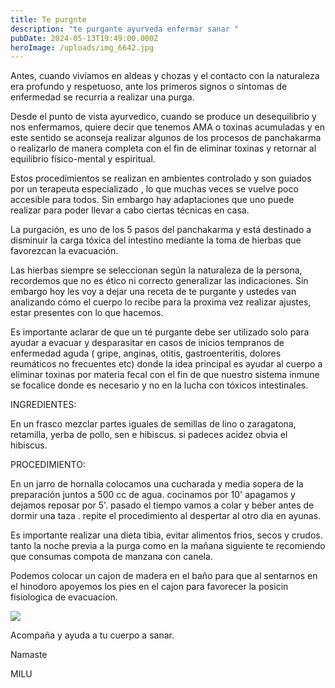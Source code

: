 ```yaml
---
title: Te purgnte
description: "te purgante ayurveda enfermar sanar "
pubDate: 2024-05-13T19:49:00.000Z
heroImage: /uploads/img_6642.jpg
---
```

Antes, cuando vivíamos en aldeas y chozas y el contacto con la naturaleza era profundo y respetuoso, ante los primeros signos o síntomas de enfermedad se recurria a realizar una purga. 

Desde el punto de vista ayurvedico, cuando se produce un desequilibrio y nos enfermamos, quiere decir que tenemos AMA o toxinas acumuladas y en este sentido se aconseja realizar algunos de los procesos de panchakarma o realizarlo de manera completa con el fin de eliminar toxinas y retornar al equilibrio físico-mental y espiritual.  

Estos procedimientos se realizan en ambientes controlado y son guiados por un terapeuta especializado , lo que muchas veces se vuelve poco accesible para todos. Sin embargo hay adaptaciones que uno puede realizar para poder llevar a cabo ciertas técnicas en casa. 

La purgación, es uno de los 5 pasos del panchakarma y está destinado a disminuir la carga tóxica del intestino mediante la toma de hierbas que favorezcan la evacuación. 

Las hierbas siempre se seleccionan según la naturaleza de la persona, recordemos que no es ético ni correcto generalizar las indicaciones. Sin embargo hoy les voy a dejar una receta de te purgante y ustedes van analizando cómo el cuerpo lo recibe para la proxima vez realizar ajustes, estar presentes con lo que hacemos. 

Es importante aclarar de que un té purgante debe ser utilizado solo para ayudar a evacuar y desparasitar en casos de inicios tempranos de enfermedad aguda ( gripe, anginas, otitis, gastroenteritis, dolores reumáticos no frecuentes etc) donde la idea principal es ayudar al cuerpo a eliminar toxinas por materia fecal con el fin de que nuestro sistema inmune se focalice donde es necesario y no en la lucha con tóxicos intestinales. 

INGREDIENTES:

 En un frasco mezclar partes iguales de semillas de lino o zaragatona, retamilla, yerba de pollo, sen e hibiscus. si padeces acidez obvia el hibiscus. 

PROCEDIMIENTO: 

En un jarro de hornalla colocamos una cucharada y media sopera de la preparación juntos a 500 cc de agua. cocinamos por 10' apagamos y dejamos reposar por 5'. pasado el tiempo vamos a colar y beber antes de dormir una taza . repite el procedimiento al despertar al otro dia en ayunas. 

Es importante realizar una dieta tibia, evitar alimentos frios, secos y crudos. tanto la noche previa a la purga como en la mañana siguiente te recomiendo que consumas compota de manzana con canela. 

Podemos colocar un cajon de madera en el baño para que al sentarnos en el hinodoro apoyemos los pies en el cajon para favorecer la posicin fisiologica de evacuacion.



![](/uploads/img_6642.jpg)

Acompaña y ayuda a tu cuerpo a sanar.  

Namaste



MILU
